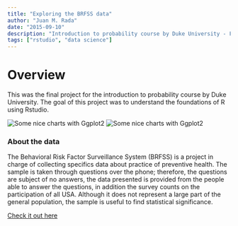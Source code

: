 ```yaml
---
title: "Exploring the BRFSS data"
author: "Juan M. Rada"
date: "2015-09-10"
description: "Introduction to probability course by Duke University - Final project"
tags: ["rstudio", "data science"]
---
```


# Overview

This was the final project for the introduction to probability course by Duke University.
The goal of this project was to understand the foundations of R using Rstudio.

![Some nice charts with Ggplot2](https://cdn1.bbcode0.com/uploads/2021/5/25/70d94b1887034f2731842191934a0308-full.png)
![Some nice charts with Ggplot2](https://cdn1.bbcode0.com/uploads/2021/5/25/390a09a62c3237afa8f2b1df5a77551b-full.png)

### About the data

The Behavioral Risk Factor Surveillance System (BRFSS) is a project in charge of collecting specifics data about practice
of preventive health. The sample is taken through questions over the phone; therefore, the questions are subject of no
answers, the data presented is provided from the people able to answer the questions, in addition the survey counts on
the participation of all USA. Although it does not represent a large part of the general population, the sample is useful
to find statistical significance.

[Check it out here](https://s3.amazonaws.com/coursera-uploads/peer-review/2dHcFsRdEeW2JxKnR3RyOw/9ded8e6a4dd434630b78a8f462531b19/_6ee2a5c3100b9237616844a52883e240_intro_data_prob_project.html)
